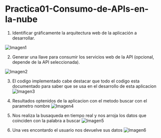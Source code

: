 # Practica01-Consumo-de-APIs-en-la-nube

1.	Identificar gráficamente la arquitectura web de la aplicación a desarrollar.
 
![Imagen1](https://user-images.githubusercontent.com/49218960/114499204-398b9180-9beb-11eb-9075-433a24c588d4.png)

2.	Generar una llave para consumir los servicios web de la API (opcional, depende de la API seleccionada).
 

![Imagen2](https://user-images.githubusercontent.com/49218960/114499413-a737bd80-9beb-11eb-93e0-c728bba7530f.png)

3. El codigo implementado cabe destacar que todo el codigo esta documentado para saber que se usa en el desarrollo de esta aplicacion 
![Imagen3](https://user-images.githubusercontent.com/49218960/114499436-b454ac80-9beb-11eb-954c-5f89ba02c1f0.png)

4. Resultados optenidos de la aplicacion con el metodo buscar con el parametro nombre 
![Imagen4](https://user-images.githubusercontent.com/49218960/114499472-c0d90500-9beb-11eb-86ff-efa4253e20c7.png)
5. Nos realiza la busaqueda en tiempo real y nos arroja los datos que coinciden con la palabra a buscar
![Imagen5](https://user-images.githubusercontent.com/49218960/114499474-c1719b80-9beb-11eb-9aef-c97ce66b05c1.png)
6. Una ves encontardo el usuario nos devuelve sus datos
![Imagen6](https://user-images.githubusercontent.com/49218960/114499471-c0406e80-9beb-11eb-9cf1-62774e2c093b.png)